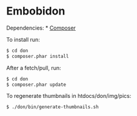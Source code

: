 # Embobidon

Dependencies:
    * [Composer](https://getcomposer.org/)

To install run:

```sh
$ cd don
$ composer.phar install
```

After a fetch/pull, run:

```sh
$ cd don
$ composer.phar update
```

To regenerate thumbnails in htdocs/don/img/pics:

```sh
$ ./don/bin/generate-thumbnails.sh
```
